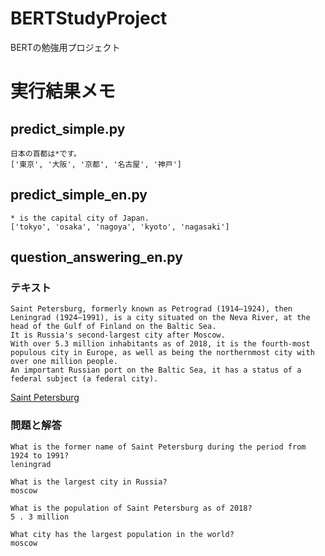 # BERTStudyProject

BERTの勉強用プロジェクト

# 実行結果メモ

## predict_simple.py

```
日本の首都は*です。
['東京', '大阪', '京都', '名古屋', '神戸']
```

## predict_simple_en.py

```
* is the capital city of Japan.
['tokyo', 'osaka', 'nagoya', 'kyoto', 'nagasaki']
```

## question_answering_en.py

### テキスト

```
Saint Petersburg, formerly known as Petrograd (1914–1924), then Leningrad (1924–1991), is a city situated on the Neva River, at the head of the Gulf of Finland on the Baltic Sea.
It is Russia's second-largest city after Moscow.
With over 5.3 million inhabitants as of 2018, it is the fourth-most populous city in Europe, as well as being the northernmost city with over one million people.
An important Russian port on the Baltic Sea, it has a status of a federal subject (a federal city).
```

[Saint Petersburg](https://en.wikipedia.org/w/index.php?title=Saint_Petersburg&oldid=955987618)

### 問題と解答

```
What is the former name of Saint Petersburg during the period from 1924 to 1991?
leningrad 
```

```
What is the largest city in Russia?
moscow 
```

```
What is the population of Saint Petersburg as of 2018?
5 . 3 million 
```

```
What city has the largest population in the world?
moscow
```

